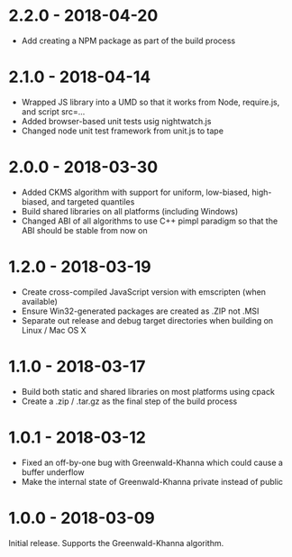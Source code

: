 # 2.2.0 - 2018-04-20
- Add creating a NPM package as part of the build process

# 2.1.0 - 2018-04-14
- Wrapped JS library into a UMD so that it works from
  Node, require.js, and script src=...
- Added browser-based unit tests usig nightwatch.js
- Changed node unit test framework from unit.js to tape

# 2.0.0 - 2018-03-30
- Added CKMS algorithm with support for uniform, low-biased,
  high-biased, and targeted quantiles
- Build shared libraries on all platforms (including Windows)
- Changed ABI of all algorithms to use C++ pimpl paradigm so that
  the ABI should be stable from now on

# 1.2.0 - 2018-03-19
- Create cross-compiled JavaScript version with emscripten
  (when available)
- Ensure Win32-generated packages are created as .ZIP
  not .MSI
- Separate out release and debug target directories when
  building on Linux / Mac OS X

# 1.1.0 - 2018-03-17
- Build both static and shared libraries on most platforms
  using cpack
- Create a .zip / .tar.gz as the final step of the build
  process

# 1.0.1 - 2018-03-12
- Fixed an off-by-one bug with Greenwald-Khanna which could cause
  a buffer underflow
- Make the internal state of Greenwald-Khanna private instead of
  public

# 1.0.0 - 2018-03-09
Initial release.  Supports the Greenwald-Khanna algorithm.
